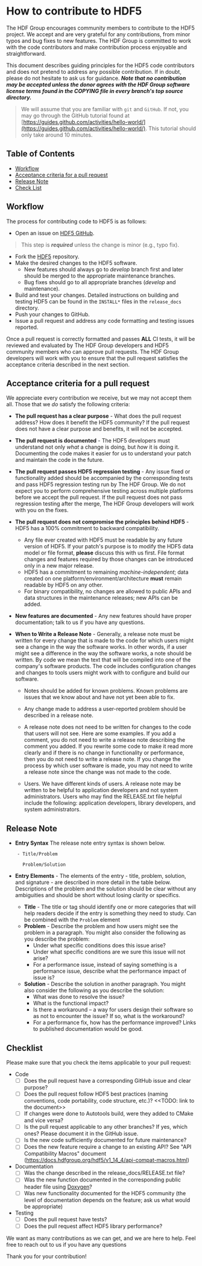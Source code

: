 # How to contribute to HDF5

The HDF Group encourages community members to contribute to the HDF5 project. We accept and are very grateful for any contributions,
from minor typos and bug fixes to new features. The HDF Group is committed to work with the code contributors and make contribution
process enjoyable and straightforward.

This document describes guiding principles for the HDF5 code contributors and does not pretend to address any possible
contribution. If in doubt, please do not hesitate to ask us for guidance.
***Note that no contribution may be accepted unless the donor agrees with the HDF Group software license terms
found in the COPYING file in every branch's top source directory.***


> We will assume that you are familiar with `git` and `GitHub`.  If not, you may go through the GitHub tutorial found at
[https://guides.github.com/activities/hello-world/](https://guides.github.com/activities/hello-world/).  This tutorial should only take
around 10 minutes.

## Table of Contents

* <a href="#workflow">Workflow</a>
* <a href="#criteria">Acceptance criteria for a pull request</a>
* <a href="#releasenote">Release Note</a>
* <a href="#checklist">Check List</a>

<h2 id="workflow">Workflow</h2>

The process for contributing code to HDF5 is as follows:

* Open an issue on [HDF5 GitHub](https://github.com/HDFGroup/hdf5/issues).

> This step is ***required*** unless the change is minor (e.g., typo fix).

* Fork the [HDF5](https://github.com/HDFGroup/hdf5) repository.
* Make the desired changes to the HDF5 software.
    * New features should always go to _develop_ branch first and later should be merged to the appropriate maintenance branches.
    * Bug fixes should go to all appropriate branches (_develop_ and maintenance).
* Build and test your changes. Detailed instructions on building and testing HDF5 can be found in the `INSTALL*` files in the `release_docs` directory.
* Push your changes to GitHub.
* Issue a pull request and address any code formatting and testing issues reported.

Once a pull request is correctly formatted and passes **ALL** CI tests, it will be reviewed and evaluated by The HDF Group developers and HDF5
community members who can approve pull requests. The HDF Group developers will work with you to ensure that the pull request satisfies the acceptance
criteria described in the next section.

<h2 id="criteria">Acceptance criteria for a pull request</h2>

We appreciate every contribution we receive, but we may not accept them all.  Those that we *do* satisfy the following criteria:

* **The pull request has a clear purpose** - What does the pull request address? How does it benefit the HDF5 community?
If the pull request does not have a clear purpose and benefits, it will not be accepted.

* **The pull request is documented** - The HDF5 developers must understand not only *what* a change is doing, but *how* it is doing it.
  Documenting the code makes it easier for us to understand your patch and maintain the code in the future.

* **The pull request passes HDF5 regression testing** - Any issue fixed or functionality added should be accompanied by the corresponding
tests and pass HDF5 regression testing run by The HDF Group. We do not expect you to perform comprehensive testing across multiple platforms
before we accept the pull request. If the pull request does not pass regression testing after the merge, The HDF Group developers will work
with you on the fixes.

* **The pull request does not compromise the principles behind HDF5** - HDF5 has a 100% commitment to backward compatibility.
    * Any file ever created with HDF5 must be readable by any future version of HDF5.
   If your patch's purpose is to modify the HDF5 data model or file format,
 **please** discuss this with us first. File format changes and features required by those changes can be introduced only in a new major release.
    * HDF5 has a commitment to remaining *machine-independent*; data created on one platform/environment/architecture **must** remain readable by HDF5 on any other.
    * For binary compatibility, no changes are allowed to public APIs and data structures in the maintenance releases; new APIs can be added.

* **New features are documented** - Any new features should have proper documentation; talk to us if you have any questions.

* **When to Write a Release Note** - Generally, a release note must be written for every change that is made to the code for which
users might see a change in the way the software works. In other words, if a user might see a difference in the way the software works,
a note should be written. By code we mean the text that will be compiled into one of the company's software products. The code includes
configuration changes and changes to tools users might work with to configure and build our software.

    * Notes should be added for known problems. Known problems are issues that we know about and have not yet been able to fix.

    * Any change made to address a user-reported problem should be described in a release note.

    * A release note does not need to be written for changes to the code that users will not see. Here are some examples. If you add a
comment, you do not need to write a release note describing the comment you added. If you rewrite some code to make it read more
clearly and if there is no change in functionality or performance, then you do not need to write a release note. If you change the
process by which user software is made, you may not need to write a release note since the change was not made to the code.

    * Users. We have different kinds of users. A release note may be written to be helpful to
application developers and not system administrators. Users who may find the RELEASE.txt file helpful include the following:
application developers, library developers, and system administrators.


<h2 id="releasenote">Release Note</h2>

* **Entry Syntax**
The release note entry syntax is shown below.

```
    - Title/Problem

      Problem/Solution

```

* **Entry Elements** - The elements of the entry - title, problem, solution, and signature - are described in more detail in the table
below. Descriptions of the problem and the solution should be clear without any ambiguities and should be short without losing clarity or specifics.

    * **Title** - The title or tag should identify one or more categories that will help readers decide if the entry is something they need to study. Can be combined with the `Problem` element
    * **Problem** - Describe the problem and how users might see the problem in a paragraph.
You might also consider the following as you describe the problem:
        * Under what specific conditions does this issue arise?
        * Under what specific conditions are we sure this issue will not arise?
        * For a performance issue, instead of saying something is a performance issue, describe what the performance impact of issue is?
    * **Solution** - Describe the solution in another paragraph.
You might also consider the following as you describe the solution:
        * What was done to resolve the issue?
        * What is the functional impact?
        * Is there a workaround – a way for users design their software so as not to encounter the issue? If so, what is the workaround?
        * For a performance fix, how has the performance improved? Links to published documentation would be good.

<h2 id="checklist">Checklist</h2>

Please make sure that you check the items applicable to your pull request:

* Code
  * [ ] Does the pull request have a corresponding GitHub issue and clear purpose?
  * [ ] Does the pull request follow HDF5 best practices (naming conventions, code portability, code structure, etc.)? <<TODO: link to the document>>
  * [ ] If changes were done to Autotools build, were they added to CMake and vice versa?
  * [ ] Is the pull request applicable to any other branches? If yes, which ones? Please document it in the GitHub issue.
  * [ ] Is the new code sufficiently documented for future maintenance?
  * [ ] Does the new feature require a change to an existing API? See "API Compatibility Macros" document (https://docs.hdfgroup.org/hdf5/v1_14_4/api-compat-macros.html)
* Documentation
  * [ ] Was the change described in the release_docs/RELEASE.txt file?
  * [ ] Was the new function documented in the corresponding public header file using [Doxygen](https://hdfgroup.github.io/hdf5/v1_14_4/_r_m_t.html)?
  * [ ] Was new functionality documented for the HDF5 community (the level of documentation depends on the feature; ask us what would be appropriate)
* Testing
  * [ ] Does the pull request have tests?
  * [ ] Does the pull request affect HDF5 library performance?

We want as many contributions as we can get, and we are here to help. Feel free to reach out to us if you have any questions

Thank you for your contribution!
